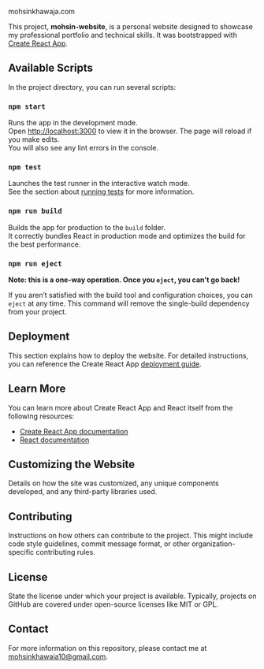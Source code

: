 mohsinkhawaja.com

This project, **mohsin-website**, is a personal website designed to showcase my professional portfolio and technical skills. It was bootstrapped with [Create React App](https://github.com/facebook/create-react-app).

## Available Scripts

In the project directory, you can run several scripts:

### `npm start`

Runs the app in the development mode.\
Open [http://localhost:3000](http://localhost:3000) to view it in the browser. The page will reload if you make edits.\
You will also see any lint errors in the console.

### `npm test`

Launches the test runner in the interactive watch mode.\
See the section about [running tests](https://facebook.github.io/create-react-app/docs/running-tests) for more information.

### `npm run build`

Builds the app for production to the `build` folder.\
It correctly bundles React in production mode and optimizes the build for the best performance.

### `npm run eject`

**Note: this is a one-way operation. Once you `eject`, you can't go back!**

If you aren’t satisfied with the build tool and configuration choices, you can `eject` at any time. This command will remove the single-build dependency from your project.

## Deployment

This section explains how to deploy the website. For detailed instructions, you can reference the Create React App [deployment guide](https://facebook.github.io/create-react-app/docs/deployment).

## Learn More

You can learn more about Create React App and React itself from the following resources:

- [Create React App documentation](https://facebook.github.io/create-react-app/docs/getting-started)
- [React documentation](https://reactjs.org/)

## Customizing the Website

Details on how the site was customized, any unique components developed, and any third-party libraries used.

## Contributing

Instructions on how others can contribute to the project. This might include code style guidelines, commit message format, or other organization-specific contributing rules.

## License

State the license under which your project is available. Typically, projects on GitHub are covered under open-source licenses like MIT or GPL.

## Contact

For more information on this repository, please contact me at mohsinkhawaja10@gmail.com.
